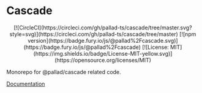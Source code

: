 # Cascade

<p align="center">
	[![CircleCI](https://circleci.com/gh/pallad-ts/cascade/tree/master.svg?style=svg)](https://circleci.com/gh/pallad-ts/cascade/tree/master)
	[![npm version](https://badge.fury.io/js/@pallad%2Fcascade.svg)](https://badge.fury.io/js/@pallad%2Fcascade)
	[![License: MIT](https://img.shields.io/badge/License-MIT-yellow.svg)](https://opensource.org/licenses/MIT)
</p>

Monorepo for @pallad/cascade related code.

[Documentation](./packages/core/)
